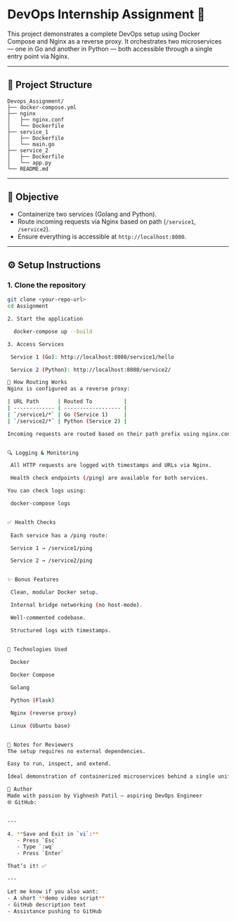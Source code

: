 # DevOps Internship Assignment 🚀

This project demonstrates a complete DevOps setup using Docker Compose and Nginx as a reverse proxy. It orchestrates two microservices — one in Go and another in Python — both accessible through a single entry point via Nginx.

---

## 📁 Project Structure

```
Devops_Assignment/
├── docker-compose.yml
├── nginx
│   ├── nginx.conf
│   └── Dockerfile
├── service_1
│   ├── Dockerfile
│   └── main.go
├── service_2
│   ├── Dockerfile
│   └── app.py
└── README.md
```


---

## 🎯 Objective

- Containerize two services (Golang and Python).
- Route incoming requests via Nginx based on path (`/service1`, `/service2`).
- Ensure everything is accessible at `http://localhost:8080`.

---

## ⚙️ Setup Instructions

### 1. Clone the repository

```bash
git clone <your-repo-url>
cd Assignment

2. Start the application

  docker-compose up --build

3. Access Services

 Service 1 (Go): http://localhost:8080/service1/hello

 Service 2 (Python): http://localhost:8080/service2/

🔁 How Routing Works
Nginx is configured as a reverse proxy:

| URL Path      | Routed To          |
| ------------- | ------------------ |
| `/service1/*` | Go (Service 1)     |
| `/service2/*` | Python (Service 2) |

Incoming requests are routed based on their path prefix using nginx.conf.


🔍 Logging & Monitoring

 All HTTP requests are logged with timestamps and URLs via Nginx.

 Health check endpoints (/ping) are available for both services.

You can check logs using:

 docker-compose logs


✅ Health Checks
 
 Each service has a /ping route:

 Service 1 → /service1/ping

 Service 2 → /service2/ping


✨ Bonus Features

 Clean, modular Docker setup.

 Internal bridge networking (no host-mode).

 Well-commented codebase.

 Structured logs with timestamps.


🧠 Technologies Used
 
 Docker

 Docker Compose

 Golang

 Python (Flask)

 Nginx (reverse proxy)

 Linux (Ubuntu base)


📌 Notes for Reviewers
The setup requires no external dependencies.

Easy to run, inspect, and extend.

Ideal demonstration of containerized microservices behind a single unified entry point.

🤝 Author
Made with passion by Vighnesh Patil — aspiring DevOps Engineer
🌐 GitHub: 


---

4. **Save and Exit in `vi`:**
   - Press `Esc`
   - Type `:wq`
   - Press `Enter`

That’s it! ✅

---

Let me know if you also want:
- A short **demo video script**
- GitHub description text
- Assistance pushing to GitHub

